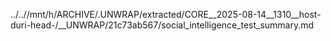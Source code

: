 ../..//mnt/h/ARCHIVE/.UNWRAP/extracted/CORE__2025-08-14__1310__host-duri-head-/__UNWRAP/21c73ab567/social_intelligence_test_summary.md